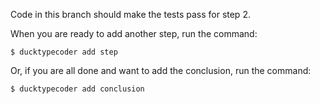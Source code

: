
Code in this branch should make the tests pass for step 2.

When you are ready to add another step, run the command:

```
$ ducktypecoder add step
```

Or, if you are all done and want to add the conclusion, run the command:

````
$ ducktypecoder add conclusion
````
